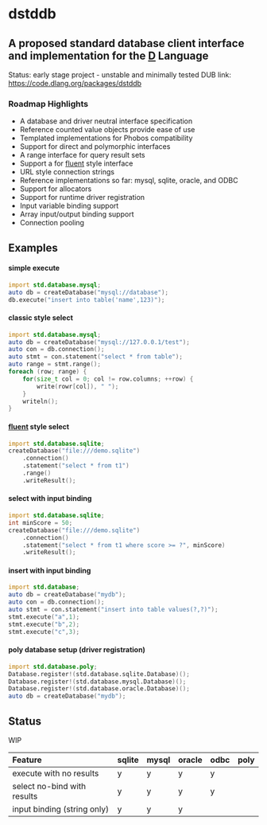 # dstddb
## A proposed standard database client interface and implementation for the [D](http://dlang.org) Language

Status: early stage project - unstable and minimally tested
DUB link:  https://code.dlang.org/packages/dstddb

### Roadmap Highlights
- A database and driver neutral interface specification
- Reference counted value objects provide ease of use
- Templated implementations for Phobos compatibility 
- Support for direct and polymorphic interfaces
- A range interface for query result sets
- Support a for [fluent](http://en.wikipedia.org/wiki/Fluent_interface) style interface
- URL style connection strings
- Reference implementations so far: mysql, sqlite, oracle, and ODBC
- Support for allocators
- Support for runtime driver registration
- Input variable binding support
- Array input/output binding support
- Connection pooling

## Examples

#### simple execute
```D
import std.database.mysql;
auto db = createDatabase("mysql://database");
db.execute("insert into table('name',123)");
```

#### classic style select
```D
import std.database.mysql;
auto db = createDatabase("mysql://127.0.0.1/test");
auto con = db.connection();
auto stmt = con.statement("select * from table");
auto range = stmt.range();
foreach (row; range) {
    for(size_t col = 0; col != row.columns; ++row) {
        write(rowr[col]), " ");
    }
    writeln();
}

```
#### [fluent](http://en.wikipedia.org/wiki/Fluent_interface) style select
```D
import std.database.sqlite;
createDatabase("file:///demo.sqlite")
    .connection()
    .statement("select * from t1")
    .range()
    .writeResult();
```

#### select with input binding
```D
import std.database.sqlite;
int minScore = 50;
createDatabase("file:///demo.sqlite")
    .connection()
    .statement("select * from t1 where score >= ?", minScore)
    .writeResult();
```

#### insert with input binding
```D
import std.database;
auto db = createDatabase("mydb");
auto con = db.connection();
auto stmt = con.statement("insert into table values(?,?)");
stmt.execute("a",1);
stmt.execute("b",2);
stmt.execute("c",3);
```

#### poly database setup (driver registration)
```D
import std.database.poly;
Database.register!(std.database.sqlite.Database)();
Database.register!(std.database.mysql.Database)();
Database.register!(std.database.oracle.Database)();
auto db = createDatabase("mydb");
```

## Status

WIP

| Feature                      | sqlite | mysql  | oracle | odbc  | poly  |
| :--------------------------- | :----- | :----- | :----- | :---- | :---- |
| execute with no results      | y      | y      | y      | y     |       |
| select no-bind with results  | y      | y      | y      | y     |       |
| input binding (string only)  | y      | y      | y      |       |       |

